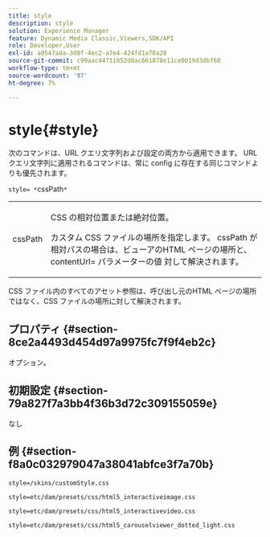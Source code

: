 ```yaml
---
title: style
description: style
solution: Experience Manager
feature: Dynamic Media Classic,Viewers,SDK/API
role: Developer,User
exl-id: a0547ada-3d8f-4ec2-a7e4-424fd1a78a28
source-git-commit: c99aac44711852d8ac661878e11ce0b19d3dbf60
workflow-type: tm+mt
source-wordcount: '97'
ht-degree: 7%

---
```


# style{#style}

次のコマンドは、URL クエリ文字列および設定の両方から適用できます。 URL クエリ文字列に適用されるコマンドは、常に config に存在する同じコマンドよりも優先されます。

`style= *`cssPath`*`

<table id="table_F800F787CF0342749B934DAEB600C0EB"> 
 <tbody> 
  <tr> 
   <td colname="col1"> <p> <span class="codeph"> <span class="varname"> cssPath</span> </span> </p> </td> 
   <td colname="col2"> <p> CSS の相対位置または絶対位置。 </p> <p>カスタム CSS ファイルの場所を指定します。 <span class="codeph"><span class="varname"> cssPath</span></span> が相対パスの場合は、ビューアのHTML ページの場所と、contentUrl=<span class="codeph"> パラメーターの値 </span> 対して解決されます。 </p> </td> 
  </tr> 
 </tbody> 
</table>

CSS ファイル内のすべてのアセット参照は、呼び出し元のHTML ページの場所ではなく、CSS ファイルの場所に対して解決されます。

## プロパティ {#section-8ce2a4493d454d97a9975fc7f9f4eb2c}

オプション。

## 初期設定 {#section-79a827f7a3bb4f36b3d72c309155059e}

なし

## 例 {#section-f8a0c032979047a38041abfce3f7a70b}

`style=/skins/customStyle.css`

`style=etc/dam/presets/css/html5_interactiveimage.css`

`style=etc/dam/presets/css/html5_interactivevideo.css`

`style=etc/dam/presets/css/html5_carouselviewer_dotted_light.css`
